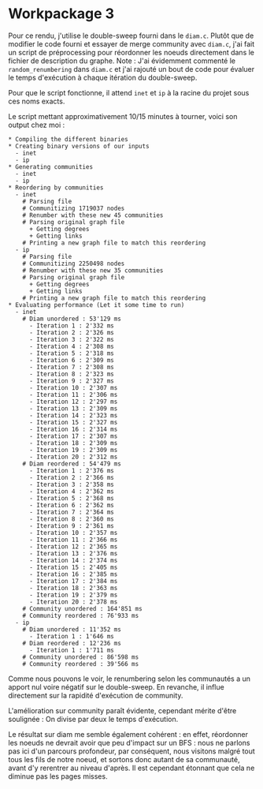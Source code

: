 # Workpackage 3

Pour ce rendu, j'utilise le double-sweep fourni dans le `diam.c`.
Plutôt que de modifier le code fourni et essayer de merge community avec
`diam.c`, j'ai fait un script de préprocessing pour réordonner les noeuds
directement dans le fichier de description du graphe.
Note : J'ai évidemment commenté le `random_renumbering` dans `diam.c`
et j'ai rajouté un bout de code pour évaluer le temps d'exécution à
chaque itération du double-sweep.

Pour que le script fonctionne, il attend `inet` et `ip` à la racine du projet
sous ces noms exacts.

Le script mettant approximativement 10/15 minutes à tourner, voici son
output chez moi :

    * Compiling the different binaries
    * Creating binary versions of our inputs
      - inet
      - ip
    * Generating communities
      - inet
      - ip
    * Reordering by communities
      - inet
        # Parsing file
        # Communitizing 1719037 nodes
        # Renumber with these new 45 communities
        # Parsing original graph file
          + Getting degrees
          + Getting links
        # Printing a new graph file to match this reordering
      - ip
        # Parsing file
        # Communitizing 2250498 nodes
        # Renumber with these new 35 communities
        # Parsing original graph file
          + Getting degrees
          + Getting links
        # Printing a new graph file to match this reordering
    * Evaluating performance (Let it some time to run)
      - inet
        # Diam unordered : 53'129 ms
          - Iteration 1 : 2'332 ms
          - Iteration 2 : 2'326 ms
          - Iteration 3 : 2'322 ms
          - Iteration 4 : 2'308 ms
          - Iteration 5 : 2'318 ms
          - Iteration 6 : 2'309 ms
          - Iteration 7 : 2'308 ms
          - Iteration 8 : 2'323 ms
          - Iteration 9 : 2'327 ms
          - Iteration 10 : 2'307 ms
          - Iteration 11 : 2'306 ms
          - Iteration 12 : 2'297 ms
          - Iteration 13 : 2'309 ms
          - Iteration 14 : 2'323 ms
          - Iteration 15 : 2'327 ms
          - Iteration 16 : 2'314 ms
          - Iteration 17 : 2'307 ms
          - Iteration 18 : 2'309 ms
          - Iteration 19 : 2'309 ms
          - Iteration 20 : 2'312 ms
        # Diam reordered : 54'479 ms
          - Iteration 1 : 2'376 ms
          - Iteration 2 : 2'366 ms
          - Iteration 3 : 2'358 ms
          - Iteration 4 : 2'362 ms
          - Iteration 5 : 2'368 ms
          - Iteration 6 : 2'362 ms
          - Iteration 7 : 2'364 ms
          - Iteration 8 : 2'360 ms
          - Iteration 9 : 2'361 ms
          - Iteration 10 : 2'357 ms
          - Iteration 11 : 2'366 ms
          - Iteration 12 : 2'365 ms
          - Iteration 13 : 2'376 ms
          - Iteration 14 : 2'374 ms
          - Iteration 15 : 2'405 ms
          - Iteration 16 : 2'385 ms
          - Iteration 17 : 2'384 ms
          - Iteration 18 : 2'363 ms
          - Iteration 19 : 2'379 ms
          - Iteration 20 : 2'378 ms
        # Community unordered : 164'851 ms
        # Community reordered : 76'933 ms
      - ip
        # Diam unordered : 11'352 ms
          - Iteration 1 : 1'646 ms
        # Diam reordered : 12'236 ms
          - Iteration 1 : 1'711 ms
        # Community unordered : 86'598 ms
        # Community reordered : 39'566 ms

Comme nous pouvons le voir, le renumbering selon les communautés a un apport
nul voire négatif sur le double-sweep. En revanche, il influe directement
sur la rapidité d'exécution de community.

L'amélioration sur community paraît évidente, cependant mérite d'être
soulignée : On divise par deux le temps d'exécution.

Le résultat sur diam me semble également cohérent : en effet, réordonner les
noeuds ne devrait avoir que peu d'impact sur un BFS : nous ne parlons pas ici
d'un parcours profondeur, par conséquent, nous visitons malgré tout tous les
fils de notre noeud, et sortons donc autant de sa communauté, avant d'y
rerentrer au niveau d'après. Il est cependant étonnant que cela ne diminue pas
les pages misses.
